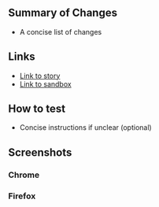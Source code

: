 ## Summary of Changes
- A concise list of changes

## Links
- [Link to story]()
- [Link to sandbox]()

## How to test 
- Concise instructions if unclear (optional)

## Screenshots

### Chrome

### Firefox